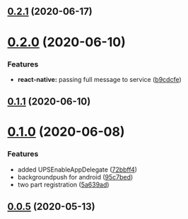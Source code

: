 ## [0.2.1](http://github.com/aerogear/@aerogear/aerogear-reactnative-push/compare/0.2.0...0.2.1) (2020-06-17)



# [0.2.0](http://github.com/aerogear/@aerogear/aerogear-reactnative-push/compare/0.1.1...0.2.0) (2020-06-10)


### Features

* **react-native:** passing full message to service ([b9cdcfe](http://github.com/aerogear/@aerogear/aerogear-reactnative-push/commit/b9cdcfeae937b11ae2f9ca09051bb32a261c15da))



## [0.1.1](http://github.com/aerogear/@aerogear/aerogear-reactnative-push/compare/0.1.0...0.1.1) (2020-06-10)



# [0.1.0](http://github.com/aerogear/@aerogear/aerogear-reactnative-push/compare/0.0.5...0.1.0) (2020-06-08)


### Features

* added UPSEnableAppDelegate ([72bbff4](http://github.com/aerogear/@aerogear/aerogear-reactnative-push/commit/72bbff4b0a7d984b22a7c7db55e0adc350a9b8d6))
* backgroundpush for android ([95c7bed](http://github.com/aerogear/@aerogear/aerogear-reactnative-push/commit/95c7bed707828551d63ac07578d569b7d7e9fd55))
* two part registration ([5a639ad](http://github.com/aerogear/@aerogear/aerogear-reactnative-push/commit/5a639ad49e8d6da021592c53705a9a850c7de3bc))



## [0.0.5](http://github.com/aerogear/@aerogear/aerogear-reactnative-push/compare/0.0.4...0.0.5) (2020-05-13)



